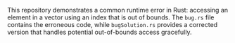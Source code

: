 This repository demonstrates a common runtime error in Rust: accessing an element in a vector using an index that is out of bounds.  The `bug.rs` file contains the erroneous code, while `bugSolution.rs` provides a corrected version that handles potential out-of-bounds access gracefully.